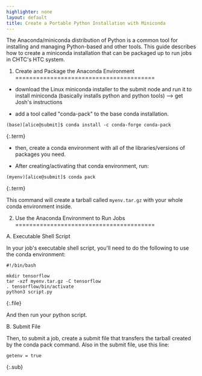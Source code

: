 ```yaml
---
highlighter: none
layout: default
title: Create a Portable Python Installation with Miniconda
---
```


The Anaconda/miniconda distribution of Python is a common tool for 
installing and managing Python-based and other tools. This guide 
describes how to create a miniconda installation that can be packaged 
up to run jobs in CHTC's HTC system. 

1. Create and Package the Anaconda Environment
========================================

- download the Linux miniconda installer to the submit node and run it to
install miniconda (basically installs python and python tools) --> get Josh's instructions

- add a tool called "conda-pack" to the base conda installation. 
```
(base)[alice@submit]$ conda install -c conda-forge conda-pack
```
{:.term}

- then, create a conda environment with all of the libraries/versions of
packages you need. 

- After creating/activating that conda environment, run: 

```
(myenv)[alice@submit]$ conda pack
```
{:.term}

This command will create a tarball called `myenv.tar.gz` with your whole conda 
environment inside. 

2. Use the Anaconda Environment to Run Jobs
========================================

A. Executable Shell Script

In your job's executable shell script, you'll need to do the following to use
the conda environment:

```
#!/bin/bash

mkdir tensorflow
tar -xzf myenv.tar.gz -C tensorflow
. tensorflow/bin/activate
python3 script.py
```
{:.file}

And then run your python script.

B. Submit File

Then, to submit a job, create a submit file that transfers the tarball created
by the conda pack command. Also in the submit file, use this line:

```
getenv = true
```
{:.sub}